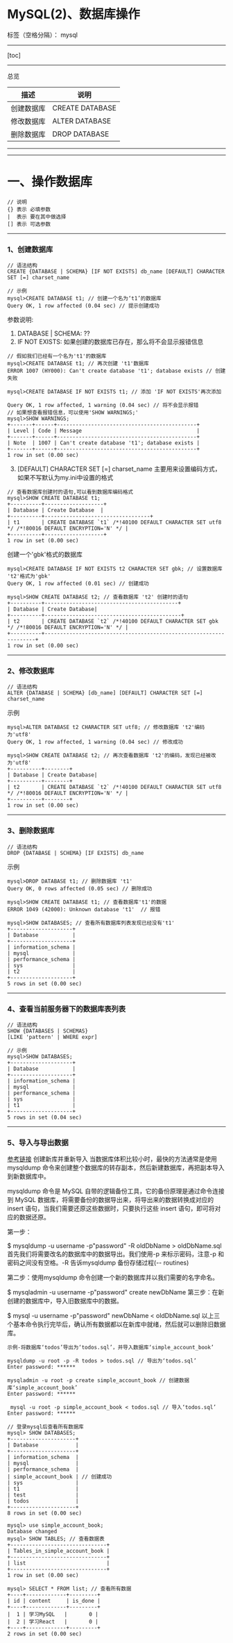 # MySQL(2)、数据库操作

标签（空格分隔）： mysql

---

[toc]

---


总览

|描述|说明|
|---|---|
|创建数据库|CREATE DATABASE|
|修改数据库|ALTER DATABASE|
|删除数据库|DROP DATABASE|

---
---

# 一、操作数据库

```
// 说明
{} 表示 必填参数
|  表示 要在其中做选择
[] 表示 可选参数
```
---

### 1、创建数据库
```
// 语法结构
CREATE {DATABASE | SCHEMA} [IF NOT EXISTS] db_name [DEFAULT] CHARACTER SET [=] charset_name

// 示例
mysql>CREATE DATABASE t1; // 创建一个名为‘t1’的数据库
Query OK, 1 row affected (0.04 sec) // 提示创建成功
```

参数说明:
1. DATABASE | SCHEMA: ??
2. IF NOT EXISTS: 如果创建的数据库已存在，那么将不会显示报错信息
```
// 假如我们已经有一个名为't1'的数据库
mysql>CREATE DATABASE t1; // 再次创建 't1'数据库
ERROR 1007 (HY000): Can't create database 't1'; database exists // 创建失败

mysql>CREATE DATABASE IF NOT EXISTS t1; // 添加 'IF NOT EXISTS'再次添加

Query OK, 1 row affected, 1 warning (0.04 sec) // 将不会显示报错
// 如果想查看报错信息，可以使用'SHOW WARNINGS;'
mysql>SHOW WARNINGS;
+-------+------+---------------------------------------------+
| Level | Code | Message                                     |
+-------+------+---------------------------------------------+
| Note  | 1007 | Can't create database 't1'; database exists |
+-------+------+---------------------------------------------+
1 row in set (0.00 sec)
```
3. [DEFAULT] CHARACTER SET [=] charset_name 主要用来设置编码方式，如果不写默认为my.ini中设置的格式
```
// 查看数据库创建时的语句,可以看到数据库编码格式
mysql>SHOW CREATE DATABASE t1;
+----------+-------------------+
| Database | Create Database  |
+----------+----------------------------------+
| t1       | CREATE DATABASE `t1` /*!40100 DEFAULT CHARACTER SET utf8 */ /*!80016 DEFAULT ENCRYPTION='N' */ |
+----------+-------------------+
1 row in set (0.00 sec)
```
创建一个'gbk'格式的数据库
```
mysql>CREATE DATABASE IF NOT EXISTS t2 CHARACTER SET gbk; // 设置数据库 't2'格式为'gbk'
Query OK, 1 row affected (0.01 sec) // 创建成功

mysql>SHOW CREATE DATABASE t2; // 查看数据库 't2' 创建时的语句
+----------+-------------------------------------------+
| Database | Create Database|
+----------+--------------------------------------------+
| t2       | CREATE DATABASE `t2` /*!40100 DEFAULT CHARACTER SET gbk */ /*!80016 DEFAULT ENCRYPTION='N' */ |
+----------+-------------------------------------------------------------------+
1 row in set (0.00 sec)
```
---
### 2、修改数据库
```
// 语法结构
ALTER {DATABASE | SCHEMA} [db_name] [DEFAULT] CHARACTER SET [=] charset_name
```
示例
```
mysql>ALTER DATABASE t2 CHARACTER SET utf8; // 修改数据库 't2'编码为'utf8'
Query OK, 1 row affected, 1 warning (0.04 sec) // 修改成功

mysql>SHOW CREATE DATABASE t2; // 再次查看数据库 't2'的编码，发现已经被改为'utf8'
+----------+--------+
| Database | Create Database|
+----------+--------+
| t2       | CREATE DATABASE `t2` /*!40100 DEFAULT CHARACTER SET utf8 */ /*!80016 DEFAULT ENCRYPTION='N' */ |
+----------+--------+
1 row in set (0.00 sec)
```
---
### 3、删除数据库
```
// 语法结构
DROP {DATABASE | SCHEMA} [IF EXISTS] db_name
```
示例
```
mysql>DROP DATABASE t1; // 删除数据库 't1'
Query OK, 0 rows affected (0.05 sec) // 删除成功

mysql>SHOW CREATE DATABASE t1; // 查看数据库't1'的数据
ERROR 1049 (42000): Unknown database 't1'  // 报错

mysql>SHOW DATABASES; // 查看所有数据库列表发现已经没有't1'
+--------------------+
| Database           |
+--------------------+
| information_schema |
| mysql              |
| performance_schema |
| sys                |
| t2                 |
+--------------------+
5 rows in set (0.00 sec)
```
---
### 4、查看当前服务器下的数据库表列表
```
// 语法结构
SHOW {DATABASES | SCHEMAS} 
[LIKE 'pattern' | WHERE expr]

// 示例
mysql>SHOW DATABASES;
+--------------------+
| Database           |
+--------------------+
| information_schema |
| mysql              |
| performance_schema |
| sys                |
| t1                 |
+--------------------+
5 rows in set (0.04 sec)
```
---

### 5、导入与导出数据
[参考链接][1]
创建新库并重新导入
当数据库体积比较小时，最快的方法通常是使用 mysqldump 命令来创建整个数据库的转存副本，然后新建数据库，再把副本导入到新数据库中。

mysqldump 命令是 MySQL 自带的逻辑备份工具，它的备份原理是通过命令连接到 MySQL 数据库，将需要备份的数据导出来，将导出来的数据转换成对应的 insert 语句，当我们需要还原这些数据时，只要执行这些 insert 语句，即可将对应的数据还原。

第一步：

$ mysqldump -u username -p"password" -R oldDbName > oldDbName.sql
首先我们将需要改名的数据库中的数据导出。我们使用-p 来标示密码，注意-p 和密码之间没有空格。-R 告诉mysqldump 备份存储过程(-- routines)

第二步：使用mysqldump 命令创建一个新的数据库并以我们需要的名字命名。

$ mysqladmin -u username -p"password" create newDbName
第三步：在新创建的数据库中，导入旧数据库中的数据。

$ mysql -u username -p"password" newDbName < oldDbName.sql
以上三个基本命令执行完毕后，确认所有数据都以在新库中就绪，然后就可以删除旧数据库。
```
示例-将数据库‘todos’导出为‘todos.sql’，并导入数据库‘simple_account_book’

mysqldump -u root -p -R todos > todos.sql // 导出为‘todos.sql’
Enter password: ******

mysqladmin -u root -p create simple_account_book // 创建数据库‘simple_account_book’
Enter password: ******

 mysql -u root -p simple_account_book < todos.sql // 导入‘todos.sql’
Enter password: ******

// 登录mysql后查看所有数据库
mysql> SHOW DATABASES;
+---------------------+
| Database            |
+---------------------+
| information_schema  |
| mysql               |
| performance_schema  |
| simple_account_book | // 创建成功
| sys                 |
| t1                  |
| test                |
| todos               |
+---------------------+
8 rows in set (0.00 sec)

mysql> use simple_account_book;
Database changed
mysql> SHOW TABLES; // 查看数据表
+-------------------------------+
| Tables_in_simple_account_book |
+-------------------------------+
| list                          |
+-------------------------------+
1 row in set (0.00 sec)

mysql> SELECT * FROM list; // 查看所有数据
+----+-------------+---------+
| id | content     | is_done |
+----+-------------+---------+
|  1 | 学习MySQL   |       0 |
|  2 | 学习React   |       0 |
+----+-------------+---------+
2 rows in set (0.00 sec)
```


  [1]: https://kalasearch.cn/community/tutorials/how-to-rename-a-database-in-mysql/